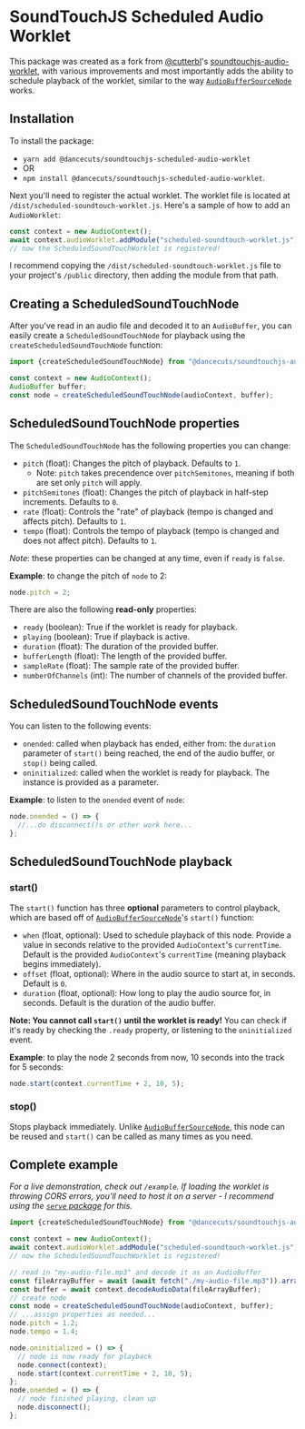 # SoundTouchJS Scheduled Audio Worklet 

This package was created as a fork from [@cutterbl](https://github.com/cutterbl)'s [soundtouchjs-audio-worklet](https://github.com/cutterbl/soundtouchjs-audio-worklet), with various improvements and most importantly adds the ability to schedule playback of the worklet, similar to the way [`AudioBufferSourceNode`](https://developer.mozilla.org/en-US/docs/Web/API/AudioBufferSourceNode) works.

## Installation

To install the package:
- `yarn add @dancecuts/soundtouchjs-scheduled-audio-worklet`
- OR
- `npm install @dancecuts/soundtouchjs-scheduled-audio-worklet`.

Next you'll need to register the actual worklet. The worklet file is located at `/dist/scheduled-soundtouch-worklet.js`. Here's a sample of how to add an `AudioWorklet`:

```js
const context = new AudioContext();
await context.audioWorklet.addModule("scheduled-soundtouch-worklet.js");
// now the ScheduledSoundTouchWorklet is registered!
```

I recommend copying the `/dist/scheduled-soundtouch-worklet.js` file to your project's `/public` directory, then adding the module from that path.

## Creating a ScheduledSoundTouchNode

After you've read in an audio file and decoded it to an `AudioBuffer`, you can easily create a `ScheduledSoundTouchNode` for playback using the `createScheduledSoundTouchNode` function:

```js
import {createScheduledSoundTouchNode} from "@dancecuts/soundtouchjs-audio-worklet";

const context = new AudioContext();
AudioBuffer buffer;
const node = createScheduledSoundTouchNode(audioContext, buffer);
```

## ScheduledSoundTouchNode properties

The `ScheduledSoundTouchNode` has the following properties you can change: 

- `pitch` (float): Changes the pitch of playback. Defaults to `1`.
  - Note: `pitch` takes precendence over `pitchSemitones`, meaning if both are set only `pitch` will apply.
- `pitchSemitones` (float): Changes the pitch of playback in half-step increments. Defaults to `0`.
- `rate` (float): Controls the "rate" of playback (tempo is changed and affects pitch). Defaults to `1`.
- `tempo` (float): Controls the tempo of playback (tempo is changed and does not affect pitch). Defaults to `1`.

*Note*: these properties can be changed at any time, even if `ready` is `false`.

**Example**: to change the pitch of `node` to 2: 

```js
node.pitch = 2;
```

There are also the following **read-only** properties:

- `ready` (boolean): True if the worklet is ready for playback.
- `playing` (boolean): True if playback is active.
- `duration` (float): The duration of the provided buffer.
- `bufferLength` (float): The length of the provided buffer.
- `sampleRate` (float): The sample rate of the provided buffer.
- `numberOfChannels` (int): The number of channels of the provided buffer.

## ScheduledSoundTouchNode events

You can listen to the following events:

- `onended`: called when playback has ended, either from: the `duration` parameter of `start()` being reached, the end of the audio buffer, or `stop()` being called.
- `oninitialized`: called when the worklet is ready for playback. The instance is provided as a parameter.

**Example**: to listen to the `onended` event of `node`:

```js
node.onended = () => {
  //...do disconnect()s or other work here...
};
```

## ScheduledSoundTouchNode playback

### start()

The `start()` function has three **optional** parameters to control playback, which are based off of [`AudioBufferSourceNode`](https://developer.mozilla.org/en-US/docs/Web/API/AudioBufferSourceNode/start)'s `start()` function:

- `when` (float, optional): Used to schedule playback of this node. Provide a value in seconds relative to the provided `AudioContext`'s `currentTime`. Default is the provided `AudioContext`'s `currentTime` (meaning playback begins immediately).
- `offset` (float, optional): Where in the audio source to start at, in seconds. Default is `0`.
- `duration` (float, optional): How long to play the audio source for, in seconds. Default is the duration of the audio buffer.

**Note: You cannot call `start()` until the worklet is ready!** You can check if it's ready by checking the `.ready` property, or listening to the `oninitialized` event.

**Example**: to play the node 2 seconds from now, 10 seconds into the track for 5 seconds:

```js
node.start(context.currentTime + 2, 10, 5);
```

### stop()

Stops playback immediately. Unlike [`AudioBufferSourceNode`](https://developer.mozilla.org/en-US/docs/Web/API/AudioBufferSourceNode/start#exceptions), this node can be reused and `start()` can be called as many times as you need.

## Complete example

*For a live demonstration, check out `/example`. If loading the worklet is throwing CORS errors, you'll need to host it on a server - I recommend using the [`serve` package](https://www.npmjs.com/package/serve) for this.*

```js
import {createScheduledSoundTouchNode} from "@dancecuts/soundtouchjs-audio-worklet";

const context = new AudioContext();
await context.audioWorklet.addModule("scheduled-soundtouch-worklet.js");
// now the ScheduledSoundTouchWorklet is registered!

// read in "my-audio-file.mp3" and decode it as an AudioBuffer
const fileArrayBuffer = await (await fetch("./my-audio-file.mp3")).arrayBuffer();
const buffer = await context.decodeAudioData(fileArrayBuffer);
// create node
const node = createScheduledSoundTouchNode(audioContext, buffer);
// ...assign properties as needed... 
node.pitch = 1.2; 
node.tempo = 1.4;

node.oninitialized = () => {
  // node is now ready for playback
  node.connect(context);
  node.start(context.currentTime + 2, 10, 5);
};
node.onended = () => {
  // node finished playing, clean up
  node.disconnect();
};
```